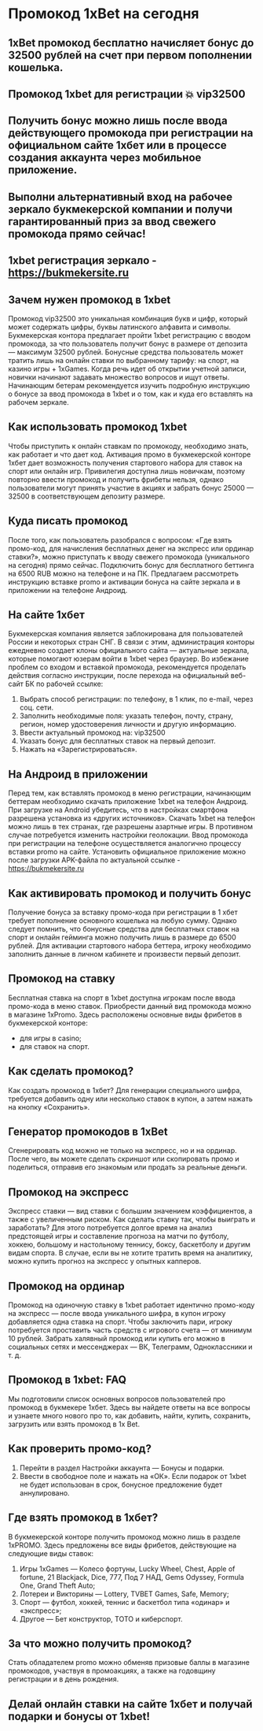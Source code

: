 # Промокод 1xBet на сегодня 
 
 ## 1xBet промокод бесплатно начисляет бонус до 32500 рублей на счет при первом пополнении кошелька.
 
 ## Промокод 1xbet для регистрации 💥 vip32500

 ## Получить бонус можно лишь после ввода действующего промокода при регистрации на официальном сайте 1хбет или в процессе создания аккаунта через мобильное приложение.

 ## Выполни альтернативный вход на рабочее зеркало букмекерской компании и получи гарантированный приз за ввод свежего промокода прямо сейчас!
 
 ## 1xbet регистрация зеркало - https://bukmekersite.ru



 ## Зачем нужен промокод в 1xbet
 
 
 
Промокод vip32500 это уникальная комбинация букв и цифр, который может содержать цифры, буквы латинского алфавита и символы. Букмекерская контора предлагает пройти 1xbet регистрацию с вводом промокода, за что пользователь получит бонус в размере от депозита — максимум 32500 рублей. Бонусные средства пользователь может тратить лишь на онлайн ставки по выбранному тарифу: на спорт, на казино игры + 1xGames. Когда речь идет об открытии учетной записи, новички начинают задавать множество вопросов и ищут ответы. Начинающим бетерам рекомендуется изучить подробную инструкцию о бонусе за ввод промокода в 1xbet и о том, как и куда его вставлять на рабочем зеркале.

## Как использовать промокод 1xbet

Чтобы приступить к онлайн ставкам по промокоду, необходимо знать, как работает и что дает код. Активация промо в букмекерской конторе 1хбет дает возможность получения стартового набора для ставок на спорт или онлайн игр. Привилегия доступна лишь новичкам, поэтому повторно ввести промокод и получить фрибеты нельзя, однако пользователи могут принять участие в акциях и забрать бонус 25000 — 32500 в соответствующем депозиту размере.

## Куда писать промокод

После того, как пользователь разобрался с вопросом: «Где взять промо-код, для начисления бесплатных денег на экспресс или ординар ставки?», можно приступать к вводу свежего промокода (уникального на сегодня) прямо сейчас. Подключить бонус для бесплатного беттинга на 6500 RUB можно на телефоне и на ПК. Предлагаем рассмотреть инструкцию вставке promo и активации бонуса на сайте зеркала и в приложении на телефоне Андроид.

## На сайте 1хбет

Букмекерская компания является заблокирована для пользователей России и некоторых стран СНГ. В связи с этим, администрация конторы ежедневно создает клоны официального сайта — актуальные зеркала, которые помогают юзерам войти в 1xbet через браузер.
Во избежание проблем со входом и вставкой промокода, рекомендуется проделать действия согласно инструкции, после перехода на официальный веб-сайт БК по рабочей ссылке:

1.	Выбрать способ регистрации: по телефону, в 1 клик, по е-mail, через соц. сети.
2.	Заполнить необходимые поля: указать телефон, почту, страну, регион, номер удостоверения личности и другую информацию.
3.	Ввести актуальный промокод на: vip32500
4.	Указать бонус для бесплатных ставок на первый депозит.
5.	Нажать на «Зарегистрироваться».

## На Андроид в приложении

Перед тем, как вставлять промокод в меню регистрации, начинающим беттерам необходимо скачать приложение 1xbet на телефон Андроид. При загрузке на Android убедитесь, что в настройках смартфона разрешена установка из «других источников». Скачать 1xbet на телефон можно лишь в тех странах, где разрешены азартные игры. В противном случае потребуется изменить настройки геолокации. Ввод промокода при регистрации на телефоне осуществляется аналогично процессу вставки promo на сайте.
Установить официальное приложение можно после загрузки APK-файла по актуальной ссылке - https://bukmekersite.ru

## Как активировать промокод и получить бонус

Получение бонуса за вставку промо-кода при регистрации в 1 хбет требует пополнение основного кошелька на любую сумму. Однако следует помнить, что бонусные средства для бесплатных ставок на спорт и онлайн гейминга можно получить лишь в размере до 6500 рублей.
Для активации стартового набора беттера, игроку необходимо заполнить данные в личном кабинете и произвести первый депозит.

## Промокод на ставку

Бесплатная ставка на спорт в 1xbet доступна игрокам после ввода промо-кода в меню ставок. Приобрести данный вид промокода можно в магазине 1xPromo. Здесь расположены основные виды фрибетов в букмекерской конторе:
- для игры в casino;
- для ставок на спорт.

## Как сделать промокод?

Как создать промокод в 1хбет? Для генерации специального шифра, требуется добавить одну или несколько ставок в купон, а затем нажать на кнопку «Сохранить».

## Генератор промокодов в 1xBet

Сгенерировать код можно не только на экспресс, но и на ординар. После чего, вы можете сделать скриншот или скопировать промо и поделиться, отправив его знакомым или продать за реальные деньги.

## Промокод на экспресс

Экспресс ставки — вид ставки с большим значением коэффициентов, а также с увеличенным риском. Как сделать ставку так, чтобы выиграть и заработать? Для этого потребуется долгое время на анализ предстоящей игры и составление прогноза на матчи по футболу, хоккею, большому и настольному теннису, боксу, баскетболу и другим видам спорта. В случае, если вы не хотите тратить время на аналитику, можно купить прогноз на экспресс у опытных капперов.

## Промокод на ординар

Промокод на одиночную ставку в 1xbet работает идентично промо-коду на экспресс — после ввода уникального шифра, в купон игроку добавляется одна ставка на спорт. Чтобы заключить пари, игроку потребуется проставить часть средств с игрового счета — от минимум 10 рублей. Забрать халявный промокод или купить его можно в социальных сетях и мессенджерах — ВК, Телеграмм, Одноклассники и т. д.

## Промокод в 1xbet: FAQ

Мы подготовили список основных вопросов пользователей про промокод в букмекере 1хбет. Здесь вы найдете ответы на все вопросы и узнаете много нового про то, как добавить, найти, купить, сохранить, загрузить или взять промокод в 1x Bet.

## Как проверить промо-код?

1.	Перейти в раздел Настройки аккаунта — Бонусы и подарки.
2.	Ввести в свободное поле и нажать на «ОК».
Если подарок от 1xbet не будет использован в срок, бонусное предложение будет аннулировано.

## Где взять промокод в 1хбет?

В букмекерской конторе получить промокод можно лишь в разделе 1xPROMO. Здесь предложены все виды фрибетов, действующие на следующие виды ставок:
1.	Игры 1xGames — Колесо фортуны, Lucky Wheel, Chest, Apple of fortune, 21 Blackjack, Dice, 777, Под 7 НАД, Gems Odyssey, Formula One, Grand Theft Auto;
2.	Лотереи и Викторины — Lottery, TVBET Games, Safe, Memory;
3.	Спорт — футбол, хоккей, теннис и баскетбол типа «одинар» и «экспресс»;
4.	Другое — Бет конструктор, ТОТО и киберспорт.

## За что можно получить промокод?

Стать обладателем promo можно обменяв призовые баллы в магазине промокодов, участвуя в промоакциях, а также на годовщину регистрации и в день рождения.

## Делай онлайн ставки на сайте 1хбет и получай подарки и бонусы от 1xbet!



